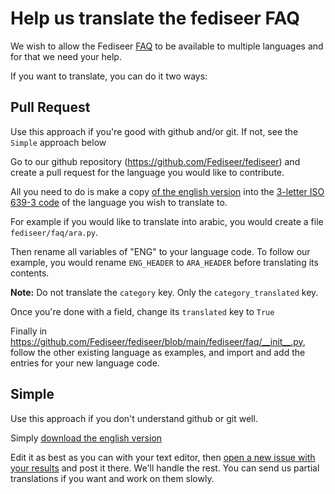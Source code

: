 # Help us translate the fediseer FAQ

We wish to allow the Fediseer [FAQ](/faq) to be available to multiple languages and for that we need your help.

If you want to translate, you can do it two ways:


## Pull Request

Use this approach if you're good with github and/or git. If not, see the `Simple` approach below

Go to our github repository (https://github.com/Fediseer/fediseer) and create a pull request for the language you would like to contribute.

All you need to do is make a copy [of the english version](https://github.com/Fediseer/fediseer/blob/main/fediseer/faq/eng.py) into the [3-letter ISO 639-3 code](https://iso639-3.sil.org/code_tables/639/data) of the language you wish to translate to. 

For example if you would like to translate into arabic, you would create a file `fediseer/faq/ara.py`.

Then rename all variables of "ENG" to your language code. To follow our example, you would rename `ENG_HEADER` to `ARA_HEADER` before translating its contents.

**Note:** Do not translate the `category` key. Only the `category_translated` key. 

Once you're done with a field, change its `translated` key to `True`

Finally in https://github.com/Fediseer/fediseer/blob/main/fediseer/faq/__init__.py, follow the other existing language as examples, and import and add the entries for your new language code.

## Simple

Use this approach if you don't understand github or git well.

Simply [download the english version](https://github.com/Fediseer/fediseer/blob/main/fediseer/faq/eng.py)

Edit it as best as you can with your text editor, then [open a new issue with your results](https://github.com/Fediseer/fediseer/issues) and post it there. We'll handle the rest. You can send us partial translations if you want and work on them slowly.

